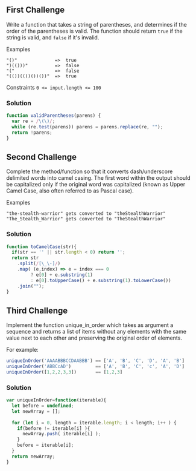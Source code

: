 ## First Challenge
Write a function that takes a string of parentheses, and determines if the order of the parentheses is valid. The function should return ```true``` if the string is valid, and ```false``` if it's invalid.

Examples
```
"()"              =>  true
")(()))"          =>  false
"("               =>  false
"(())((()())())"  =>  true
```
Constraints
```0 <= input.length <= 100```

### Solution
```javascript
function validParentheses(parens) {
  var re = /\(\)/;
  while (re.test(parens)) parens = parens.replace(re, "");
  return !parens;
}
```

## Second Challenge
Complete the method/function so that it converts dash/underscore delimited words into camel casing. The first word within the output should be capitalized only if the original word was capitalized (known as Upper Camel Case, also often referred to as Pascal case).

Examples
```
"the-stealth-warrior" gets converted to "theStealthWarrior"
"The_Stealth_Warrior" gets converted to "TheStealthWarrior"
```

### Solution
```javascript
function toCamelCase(str){
  if(str == '' || str.length < 0) return '';
  return str
    .split(/[\_\-]/)
    .map( (e,index) => e = index === 0 
         ? e[0] + e.substring(1)
         : e[0].toUpperCase() + e.substring(1).toLowerCase())
    .join("");
}
```

## Third Challenge
Implement the function unique_in_order which takes as argument a sequence and returns a list of items without any elements with the same value next to each other and preserving the original order of elements.

For example:
```javascript
uniqueInOrder('AAAABBBCCDAABBB') == ['A', 'B', 'C', 'D', 'A', 'B']
uniqueInOrder('ABBCcAD')         == ['A', 'B', 'C', 'c', 'A', 'D']
uniqueInOrder([1,2,2,3,3])       == [1,2,3]
```

### Solution
```javascript
var uniqueInOrder=function(iterable){
  let before = undefined;
  let newArray = [];
  
  for (let i = 0, length = iterable.length; i < length; i++ ) {
    if(before != iterable[i] ){
      newArray.push( iterable[i] );
    }
    before = iterable[i];
  }
  return newArray;
}
```